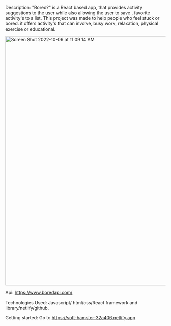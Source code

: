 
Description: "Bored?" is a React based app, that provides activity suggestions to the user while also allowing the user to save , favorite activity's to a list. This project was made to help people who feel stuck or bored. it offers activity's that can involve, busy work, relaxation, physical exercise or educational.




<img width="783" alt="Screen Shot 2022-10-06 at 11 09 14 AM" src="https://user-images.githubusercontent.com/32526185/194387358-70748409-4859-4ba1-b47a-bde8f218ce3f.png">


Api: https://www.boredapi.com/

Technologies Used: Javascript/ html/css/React framework and library/netlify/github.







Getting started: Go to https://soft-hamster-32a406.netlify.app 
